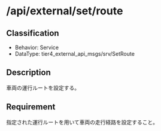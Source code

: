 # /api/external/set/route

## Classification

- Behavior: Service
- DataType: tier4_external_api_msgs/srv/SetRoute

## Description

車両の運行ルートを設定する。

## Requirement

指定された運行ルートを用いて車両の走行経路を設定すること。
